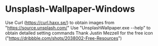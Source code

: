 # Unsplash-Wallpaper-Windows
Use Curl (https://curl.haxx.se/) to obtain images from "https://source.unsplash.com/"
Use "UnsplashWallpaper.exe --help" to obtain detailed setting commands
Thank Justin Mezzell for the free icon ("https://dribbble.com/shots/2038002-Free-Resources")